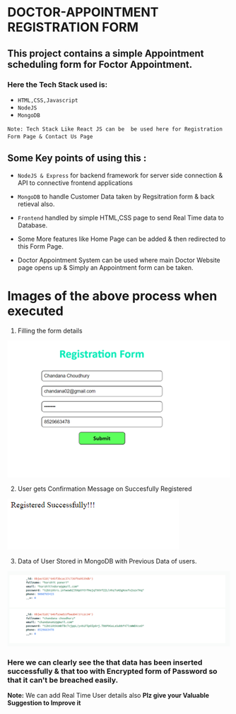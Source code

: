 # **DOCTOR-APPOINTMENT REGISTRATION FORM**

## This project contains a simple Appointment scheduling form for Foctor Appointment.

### Here the Tech Stack used is:

* `HTML,CSS,Javascript`
* `NodeJS` 
* `MongoDB`

 `Note: Tech Stack Like React JS can be  be used here for Registration Form Page & Contact Us Page`

## Some Key points of using this :
* `NodeJS & Express` for backend framework for server side connection & API to connective frontend applications
* `MongoDB` to handle Customer Data taken by Regsitration form & back retieval also.
* `Frontend` handled by simple HTML,CSS page to send Real Time data to Database.

* Some More features like Home Page can be added & then redirected to this Form Page.
* Doctor Appointment System can be used where main Doctor Website page opens up & Simply an Appointment form can be taken.

# **Images of the above process when executed**

1. Filling the form details 

![Registration](Screenshots/Registration.PNG)

2. User gets Confirmation Message on Succesfully Registered

![Register Successfully](Screenshots/Register%20Successfully.PNG)

3. Data of User Stored in MongoDB with Previous Data of users.

![Database](Screenshots/Data%20Insert.png)
### Here we can clearly see the that data has been inserted successfully & that too with Encrypted form of Password so that it can't be breached easily.

**Note:**  We can add Real Time User details also
**Plz give your Valuable Suggestion to Improve it**